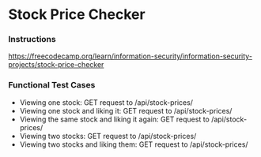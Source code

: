 # Stock Price Checker

### Instructions
https://freecodecamp.org/learn/information-security/information-security-projects/stock-price-checker

### Functional Test Cases
- Viewing one stock: GET request to /api/stock-prices/
- Viewing one stock and liking it: GET request to /api/stock-prices/
- Viewing the same stock and liking it again: GET request to /api/stock-prices/
- Viewing two stocks: GET request to /api/stock-prices/
- Viewing two stocks and liking them: GET request to /api/stock-prices/